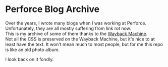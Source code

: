 # Perforce Blog Archive
Over the years, I wrote many blogs when I was working at Perforce.    
Unfortunately, they are all mostly suffering from link rot now.    
This is my archive of some of them thanks to the [Wayback Machine](https://archive.org/web/web.php).        
Not all the CSS is preserved on the Wayback Machine, but it's nice to at least have the text.
It won't mean much to most people, but for me this repo is like an old photo album.         
 
I look back on it fondly.    

